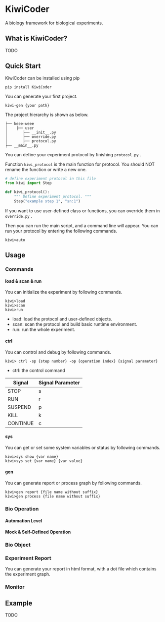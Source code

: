 # KiwiCoder
A biology framework for biological experiments.

## What is KiwiCoder?

TODO



## Quick Start

KiwiCoder can be installed using pip

```
pip install KiwiCoder
```

You can generate your first project.

```
kiwi-gen {your path}
```

The project hierarchy is shown as below.
```
├── keee-weee
│    ├── user
│       ├── __init__.py
│    	├── override.py
│    	├── protocol.py
├── __main__.py
```

You can define your experiment protocol by finishing `protocol.py` .

Function `kiwi_protocol` is the main function for protocol. You should NOT rename the function or write a new one.

```python
# define experiment protocol in this file
from kiwi import Step

def kiwi_protocol():
	""" Define experiment protocol. """
	Step("example step 1", "sn:1")
```

If you want to use user-defined class or functions, you can override them in `override.py` .

Then you can run the main script, and a command line will appear. You can run your protocol by entering the following commands.

```
kiwi>auto
```



## Usage

### Commands

#### load & scan & run

You can initialize the experiment by following commands.

```
kiwi>load
kiwi>scan
kiwi>run
```

* load: load the protocol and user-defined objects.
* scan: scan the protocol and build basic runtime environment.
* run: run the whole experiment.

#### ctrl

You can control and debug by following commands.

```
kiwi> ctrl -sp {step number} -op {operation index} {signal parameter}
```

* ctrl: the control command

| Signal   | Signal Parameter |
| -------- | ---------------- |
| STOP     | s                |
| RUN      | r                |
| SUSPEND  | p                |
| KILL     | k                |
| CONTINUE | c                |

#### sys

You can get or set some system variables or status by following commands.

```
kiwi>sys show {var name}
kiwi>sys set {var name} {var value}
```

#### gen

You can generate report or process graph by following commands.

```
kiwi>gen report {file name without suffix}
kiwi>gen process {file name without suffix}
```





### Bio Operation

#### Automation Level



#### Mock & Self-Defined Operation



### Bio Object





### Experiment Report

You can generate your report in html format, with a dot file which contains the experiment graph.



### Monitor





## Example

TODO